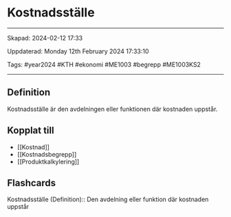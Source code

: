 # Kostnadsställe

---

Skapad: 2024-02-12 17:33

Uppdaterad: Monday 12th February 2024 17:33:10

Tags: #year2024 #KTH #ekonomi #ME1003 #begrepp #ME1003KS2

---

## Definition

Kostnadsställe är den avdelningen eller funktionen där kostnaden uppstår.

## Kopplat till

- [[Kostnad]]
- [[Kostnadsbegrepp]]
- [[Produktkalkylering]]

## Flashcards

Kostnadsställe (Definition):: Den avdelning eller funktion där kostnaden uppstår
<!--SR:!2024-02-17,4,270!2024-02-18,4,272-->
